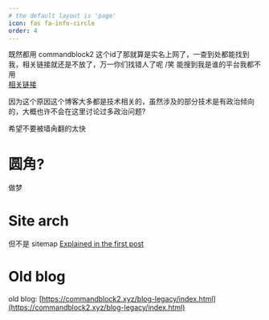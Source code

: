 ```yaml
---
# the default layout is 'page'
icon: fas fa-info-circle
order: 4
---
```


既然都用 commandblock2 这个id了那就算是实名上网了，一查到处都能找到我，相关链接就还是不放了，万一你们找错人了呢 /笑 能搜到我是谁的平台我都不用  
[相关链接](https://duckduckgo.com/?q=commandblock2)

因为这个原因这个博客大多都是技术相关的，虽然涉及的部分技术是有政治倾向的，大概也许不会在这里讨论过多政治问题?

希望不要被墙肏翻的太快

# 圆角?
做梦

# Site arch
但不是 sitemap
[Explained in the first post](../posts/fuck-wordpress/)


# Old blog
old blog: [https://commandblock2.xyz/blog-legacy/index.html](https://commandblock2.xyz/blog-legacy/index.html)